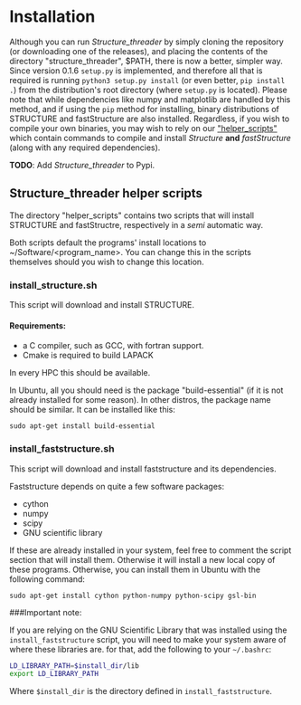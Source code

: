 # Installation
Although you can run *Structure_threader* by simply cloning the repository (or
downloading one of the releases), and placing the contents of the directory
"structure_threader", $PATH, there is now a better, simpler way.   
Since version 0.1.6 `setup.py` is implemented, and therefore all that is
required is running `python3 setup.py install` (or even better,
`pip install .`) from the distribution's root directory (where `setup.py` is
located).
Please note that while dependencies like numpy and matplotlib are handled by
this method, and if using the `pip` method for installing, binary distributions
of STRUCTURE and fastStructure are also installed.
Regardless, if you wish to compile your own binaries, you may wish to rely on
our
["helper_scripts"](https://github.com/StuntsPT/Structure_threader/tree/master/helper_scripts)
which contain commands to compile and install *Structure* **and**
*fastStructure* (along with any required dependencies).

**TODO**: Add *Structure_threader* to Pypi.


## Structure_threader helper scripts
The directory "helper_scripts" contains two scripts that will install STRUCTURE and fastStructre, respectively in a *semi* automatic way.

Both scripts default the programs' install locations to ~/Software/<program_name>. You can change this in the scripts themselves should you wish to change this location.


### install_structure.sh
This script will download and install STRUCTURE.


#### Requirements:
* a C compiler, such as GCC, with fortran support.
* Cmake is required to build LAPACK

In every HPC this should be available.

In Ubuntu, all you should need is the package "build-essential" (if it is not already installed for some reason). In other distros, the package name should be similar. It can be installed like this:

```
sudo apt-get install build-essential
```


### install_faststructure.sh
This script will download and install faststructure and its dependencies.

Faststructure depends on quite a few software packages:
* cython
* numpy
* scipy
* GNU scientific library

If these are already installed in your system, feel free to comment the script section that will install them. Otherwise it will install a new local copy of these programs. Otherwise, you can install them in Ubuntu with the following command:

```
sudo apt-get install cython python-numpy python-scipy gsl-bin
```

###Important note:

If you are relying on the GNU Scientific Library that was installed using the `install_faststructure` script, you will need to make your system aware of where these libraries are.
for that, add the following to your `~/.bashrc`:

```bash
LD_LIBRARY_PATH=$install_dir/lib
export LD_LIBRARY_PATH
```

Where `$install_dir` is the directory defined in `install_faststructure`.
